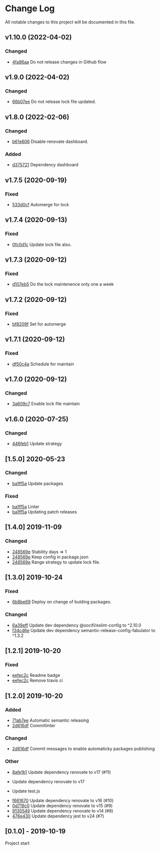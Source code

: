 # Change Log
All notable changes to this project will be documented in this file.

## v1.10.0 (2022-04-02)
### Changed
- [4fa86aa](https://github.com/fabulator/renovate-config-fabulator/commit/4fa86aaa870b4574923f153037633b01af1312b9) Do not release changes in Github flow

## v1.9.0 (2022-04-02)
### Changed
- [66b07ee](https://github.com/fabulator/renovate-config-fabulator/commit/66b07eee84dd884cc10ac20b01b98472157532bb) Do not release lock file updated.

## v1.8.0 (2022-02-06)
### Changed
- [b61e606](https://github.com/fabulator/renovate-config-fabulator/commit/b61e606fd5e75236fc9d97947db3965c90e7af45) Disable renovate dashboard.

### Added
- [d375721](https://github.com/fabulator/renovate-config-fabulator/commit/d375721b0c04a7c8a3b99c3f404d0cd7fe88e846) Dependency dashboard

## v1.7.5 (2020-09-19)
### Fixed
- [533d0cf](https://github.com/fabulator/renovate-config-fabulator/commit/533d0cfc9f2bdc271ea74810c6a44e8f88b0863c) Automerge for lock

## v1.7.4 (2020-09-13)
### Fixed
- [0fc0d1c](https://github.com/fabulator/renovate-config-fabulator/commit/0fc0d1c3df83be8598acda7b50f92e458315b5e6) Update lock file also.

## v1.7.3 (2020-09-12)
### Fixed
- [d107eb5](https://github.com/fabulator/renovate-config-fabulator/commit/d107eb52c58b5ad89fc1aa115f6cd0edf3ba39ed) Do the lock maintenence only one a week

## v1.7.2 (2020-09-12)
### Fixed
- [bf8209f](https://github.com/fabulator/renovate-config-fabulator/commit/bf8209fd8fc027ee98224fcd677c2346afec9714) Set for automerge

## v1.7.1 (2020-09-12)
### Fixed
- [df50c4a](https://github.com/fabulator/renovate-config-fabulator/commit/df50c4a3250ea24b67d9b39bbe039fbf0be4f74e) Schedule for maintain

## v1.7.0 (2020-09-12)
### Changed
- [3a609c7](https://github.com/fabulator/renovate-config-fabulator/commit/3a609c7c2a349be078589a7d0e7b26b53c8a3355) Enable lock file maintain

## v1.6.0 (2020-07-25)
### Changed
- [446feb1](https://github.com/fabulator/renovate-config-fabulator/commit/446feb15d057e69ca26ba8a7b7db348f8fb03b1b) Update strategy

## [1.5.0] 2020-05-23
### Changed
- [ba1ff5a](https://github.com/fabulator/renovate-config-fabulator/commit/ba1ff5a0c80484f0f158a9949f02d364bb2a4536) Update packages

### Fixed
- [ba1ff5a](https://github.com/fabulator/renovate-config-fabulator/commit/ba1ff5a0c80484f0f158a9949f02d364bb2a4536) Linter
- [ba1ff5a](https://github.com/fabulator/renovate-config-fabulator/commit/ba1ff5a0c80484f0f158a9949f02d364bb2a4536) Updating patch releases

## [1.4.0] 2019-11-09
### Changed
- [248569e](https://github.com/fabulator/renovate-config-fabulator/commit/248569e61fa37b14541d27c0479ead6cc8ab8e6f) Stability days => 1
- [248569e](https://github.com/fabulator/renovate-config-fabulator/commit/248569e61fa37b14541d27c0479ead6cc8ab8e6f) Keep config in package.json
- [248569e](https://github.com/fabulator/renovate-config-fabulator/commit/248569e61fa37b14541d27c0479ead6cc8ab8e6f) Range strategy to update lock file.

## [1.3.0] 2019-10-24
### Fixed
- [6b8be69](https://github.com/fabulator/renovate-config-fabulator/commit/6b8be6905ced8569873e2566d343acef23a22a8e) Deploy on change of bulding packages.

### Changed
- [6a39eff](https://github.com/fabulator/renovate-config-fabulator/commit/6a39eff82f6ca43dd6fda7883afd1b91f4afd710) Update dev dependency @socifi/eslint-config to ^2.10.0 
- [f34cd6e](https://github.com/fabulator/renovate-config-fabulator/commit/f34cd6e51011bcfc3c72d86d0d183baab11305b9) Update dev dependency semantic-release-config-fabulator to ^1.3.2 

## [1.2.1] 2019-10-20
### Fixed
- [eefec2c](git+https://github.com/fabulator/renovate-config-fabulator/commit/eefec2c87ad4f70015e34ae85431fcf9820f3edc) Readme badge
- [eefec2c](git+https://github.com/fabulator/renovate-config-fabulator/commit/eefec2c87ad4f70015e34ae85431fcf9820f3edc) Remove travis ci

## [1.2.0] 2019-10-20
### Added
- [71ab7ee](git+https://github.com/fabulator/renovate-config-fabulator/commit/71ab7ee3c8a3022ced9e7ce68c37da2ca3e606b8) Automatic semantic releasing
- [2d616df](git+https://github.com/fabulator/renovate-config-fabulator/commit/2d616dfb42c6af0430841c6d8f40d7ec3b30f382) Commitlinter

### Changed
- [2d616df](git+https://github.com/fabulator/renovate-config-fabulator/commit/2d616dfb42c6af0430841c6d8f40d7ec3b30f382) Commit messages to enable automaticky packages publishing

### Other
- [8afe1b1](git+https://github.com/fabulator/renovate-config-fabulator/commit/8afe1b18e90b7169f8f780263d2eb891ce77c795) Update dependency renovate to v17 (#11)

* Update dependency renovate to v17

* Update test.js
- [f661670](git+https://github.com/fabulator/renovate-config-fabulator/commit/f661670fe4cc2e14fbcd8feb981c09f56fae5f27) Update dependency renovate to v16 (#10)
- [0d719c0](git+https://github.com/fabulator/renovate-config-fabulator/commit/0d719c04030e919074119059f6f24040cb6c432f) Update dependency renovate to v15 (#9)
- [9130549](git+https://github.com/fabulator/renovate-config-fabulator/commit/9130549489d3d6424cf6c565df982767fef4eb09) Update dependency renovate to v14 (#8)
- [476e430](git+https://github.com/fabulator/renovate-config-fabulator/commit/476e43050ed68703a80dd122324e5d27702dea4b) Update dependency jest to v24 (#7)

## [0.1.0] - 2019-10-19
Project start
